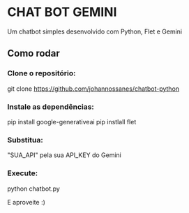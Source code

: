 # CHAT BOT GEMINI

Um chatbot simples desenvolvido com Python, Flet e Gemini 

## Como rodar

### Clone o repositório: 
git clone https://github.com/johannossanes/chatbot-python

### Instale as dependências:

pip install google-generativeai
pip instlall flet 

### Substitua:
"SUA_API" pela sua API_KEY do Gemini 

### Execute: 
python chatbot.py

E aproveite :) 


